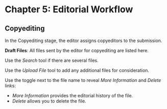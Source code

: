 # Chapter 5: Editorial Workflow
## Copyediting


In the Copyediting stage, the editor assigns copyeditors to the submission.

**Draft Files**: All files sent by the editor for copyediting are listed here.

Use the *Search* tool if there are several files.

Use the *Upload File* tool to add any additional files for consideration.

Use the toggle next to the file name to reveal *More Information* and *Delete* links:

* *More Information* provides the editorial history of the file.
* *Delete* allows you to delete the file.

